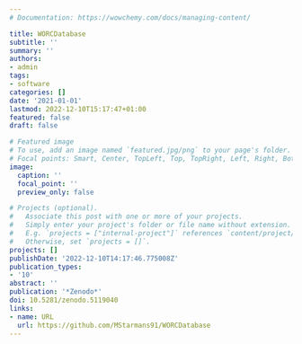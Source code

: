 ```yaml
---
# Documentation: https://wowchemy.com/docs/managing-content/

title: WORCDatabase
subtitle: ''
summary: ''
authors:
- admin
tags:
- software
categories: []
date: '2021-01-01'
lastmod: 2022-12-10T15:17:47+01:00
featured: false
draft: false

# Featured image
# To use, add an image named `featured.jpg/png` to your page's folder.
# Focal points: Smart, Center, TopLeft, Top, TopRight, Left, Right, BottomLeft, Bottom, BottomRight.
image:
  caption: ''
  focal_point: ''
  preview_only: false

# Projects (optional).
#   Associate this post with one or more of your projects.
#   Simply enter your project's folder or file name without extension.
#   E.g. `projects = ["internal-project"]` references `content/project/deep-learning/index.md`.
#   Otherwise, set `projects = []`.
projects: []
publishDate: '2022-12-10T14:17:46.775008Z'
publication_types:
- '10'
abstract: ''
publication: '*Zenodo*'
doi: 10.5281/zenodo.5119040
links:
- name: URL
  url: https://github.com/MStarmans91/WORCDatabase
---
```

